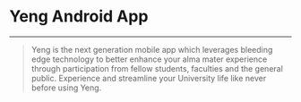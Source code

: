 # Yeng Android App
---
> Yeng is the next generation mobile app which leverages bleeding edge technology to better enhance your alma mater experience through participation from fellow students, faculties and the general public. Experience and streamline your University life like never before using Yeng.
